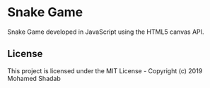 # Snake Game

Snake Game developed in JavaScript using the HTML5 canvas API.

## License

This project is licensed under the MIT License - Copyright (c) 2019 Mohamed Shadab
